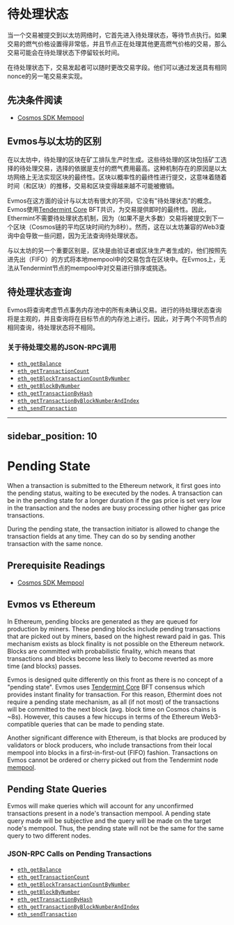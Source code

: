 # 待处理状态

当一个交易被提交到以太坊网络时，它首先进入待处理状态，等待节点执行。如果交易的燃气价格设置得非常低，并且节点正在处理其他更高燃气价格的交易，那么交易可能会在待处理状态下停留较长时间。

在待处理状态下，交易发起者可以随时更改交易字段。他们可以通过发送具有相同nonce的另一笔交易来实现。

## 先决条件阅读

- [Cosmos SDK Mempool](https://docs.cosmos.network/main/building-apps/app-mempool)

## Evmos与以太坊的区别

在以太坊中，待处理的区块在矿工排队生产时生成。这些待处理的区块包括矿工选择的待处理交易，选择的依据是支付的燃气费用最高。这种机制存在的原因是以太坊网络上无法实现区块的最终性。区块以概率性的最终性进行提交，这意味着随着时间（和区块）的推移，交易和区块变得越来越不可能被撤销。

Evmos在这方面的设计与以太坊有很大的不同，它没有"待处理状态"的概念。Evmos使用[Tendermint Core](https://docs.tendermint.com/) BFT共识，为交易提供即时的最终性。因此，Ethermint不需要待处理状态机制，因为（如果不是大多数）交易将被提交到下一个区块（Cosmos链的平均区块时间约为8秒）。然而，这在以太坊兼容的Web3查询中会导致一些问题，因为无法查询待处理状态。

与以太坊的另一个重要区别是，区块是由验证者或区块生产者生成的，他们按照先进先出（FIFO）的方式将本地mempool中的交易包含在区块中。在Evmos上，无法从Tendermint节点的mempool中对交易进行排序或挑选。

## 待处理状态查询

Evmos将查询考虑节点事务内存池中的所有未确认交易。进行的待处理状态查询将是主观的，并且查询将在目标节点的内存池上进行。因此，对于两个不同节点的相同查询，待处理状态将不相同。

### 关于待处理交易的JSON-RPC调用

- [`eth_getBalance`](./../../develop/api/ethereum-json-rpc/methods#eth_getbalance)
- [`eth_getTransactionCount`](./../../develop/api/ethereum-json-rpc/methods#eth_gettransactioncount)
- [`eth_getBlockTransactionCountByNumber`](./../../develop/api/ethereum-json-rpc/methods#eth_getblocktransactioncountbynumber)
- [`eth_getBlockByNumber`](./../../develop/api/ethereum-json-rpc/methods#eth_getblockbynumber)
- [`eth_getTransactionByHash`](./../../develop/api/ethereum-json-rpc/methods#eth_gettransactionbyhash)
- [`eth_getTransactionByBlockNumberAndIndex`](./../../develop/api/ethereum-json-rpc/methods#eth_gettransactionbyblockhashandindex)
- [`eth_sendTransaction`](./../../develop/api/ethereum-json-rpc/methods#eth_sendtransaction)


---
sidebar_position: 10
---

# Pending State

When a transaction is submitted to the Ethereum network, it first goes into the pending status, waiting to be executed
by the nodes. A transaction can be in the pending state for a longer duration if the gas price is set very low in the
transaction and the nodes are busy processing other higher gas price transactions.

During the pending state, the transaction initiator is allowed to change the transaction fields at any time. They can do
so by sending another transaction with the same nonce.

## Prerequisite Readings

- [Cosmos SDK Mempool](https://docs.cosmos.network/main/building-apps/app-mempool)

## Evmos vs Ethereum

In Ethereum, pending blocks are generated as they are queued for production by miners. These pending
blocks include pending transactions that are picked out by miners, based on the highest reward paid
in gas. This mechanism exists as block finality is not possible on the Ethereum network. Blocks are
committed with probabilistic finality, which means that transactions and blocks become less likely
to become reverted as more time (and blocks) passes.

Evmos is designed quite differently on this front as there is no concept of a "pending state".
Evmos uses [Tendermint Core](https://docs.tendermint.com/) BFT consensus which provides instant
finality for transaction. For this reason, Ethermint does not require a pending state mechanism, as
all (if not most) of the transactions will be committed to the next block (avg. block time on Cosmos chains is ~8s).
However, this causes a
few hiccups in terms of the Ethereum Web3-compatible queries that can be made to pending state.

Another significant difference with Ethereum, is that blocks are produced by validators or block producers, who include
transactions from their local mempool into blocks in a
first-in-first-out (FIFO) fashion. Transactions on Evmos cannot be ordered or cherry picked out from the Tendermint node
[mempool](https://docs.tendermint.com/v0.34/tendermint-core/mempool.html).

## Pending State Queries

Evmos will make queries which will account for any unconfirmed transactions present in a node's
transaction mempool. A pending state query made will be subjective and the query will be made on the
target node's mempool. Thus, the pending state will not be the same for the same query to two
different nodes.

### JSON-RPC Calls on Pending Transactions

- [`eth_getBalance`](./../../develop/api/ethereum-json-rpc/methods#eth_getbalance)
- [`eth_getTransactionCount`](./../../develop/api/ethereum-json-rpc/methods#eth_gettransactioncount)
- [`eth_getBlockTransactionCountByNumber`](./../../develop/api/ethereum-json-rpc/methods#eth_getblocktransactioncountbynumber)
- [`eth_getBlockByNumber`](./../../develop/api/ethereum-json-rpc/methods#eth_getblockbynumber)
- [`eth_getTransactionByHash`](./../../develop/api/ethereum-json-rpc/methods#eth_gettransactionbyhash)
- [`eth_getTransactionByBlockNumberAndIndex`](./../../develop/api/ethereum-json-rpc/methods#eth_gettransactionbyblockhashandindex)
- [`eth_sendTransaction`](./../../develop/api/ethereum-json-rpc/methods#eth_sendtransaction)

